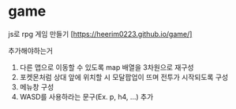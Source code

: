 # game
js로 rpg 게임 만들기
[https://heerim0223.github.io/game/]

추가해야하는거
1. 다른 맵으로 이동할 수 있도록 map 배열을 3차원으로 재구성
2. 포켓몬처럼 상대 앞에 위치할 시 모달팝업이 뜨며 전투가 시작되도록 구성
3. 메뉴창 구성
4. WASD를 사용하라는 문구(Ex. p, h4, ...) 추가
